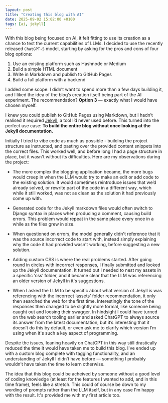 ```yaml
---
layout: post
title: "Creating this blog with AI"
date: 2025-09-02 15:02:00 +0100
tags: [ai, jekyll]
---
```


With this blog being focused on AI, it felt fitting to use its creation as a chance to test the current capabilities of LLMs. I decided to use the recently released `ChatGPT-5` model, starting by asking for the pros and cons of four blog options:
	
1.	Use an existing platform such as Hashnode or Medium
2.	Build a simple HTML document
3.	Write in Markdown and publish to GitHub Pages
4.	Build a full platform with a backend

I added some scope: I didn’t want to spend more than a few days building it, and I liked the idea of the blog’s creation itself being part of the AI experiment. The recommendation? <b>Option 3</b> — exactly what I would have chosen myself.

I knew you could publish to GitHub Pages using Markdown, but I hadn’t realised it required <a href="https://jekyllrb.com/">Jekyll</a>, a tool I’d never used before. This turned into the perfect use case: <b>To build the entire blog without once looking at the Jekyll documentation.</b>

<!--end-preview-->

Initially I tried to vibe code as much as possible - building the project structure as instructed, and pasting over the provided content snippets into the correct files. This worked well, and before long I had a page structure in place, but it wasn't without its difficulties. Here are my observations during the project:
  
- The more complex the blogging application became, the more bugs would creep in when the LLM would try to make an edit or add code to the existing solution. It would sometimes reintroduce issues that we’d already solved, or rewrite part of the code in a different way, which while it still worked, was not as clean as the solution it had previously come up with.

- Generated code for the Jekyll markdown files would often switch to Django syntax in places when producing a comment, causing build errors. This problem would repeat in the same place every once in a while as the files grew in size.

- When questioned on errors, the model generally didn't reference that it was the source incorrect code to start with, instead simply explaining why the code it had provided wasn't working, before suggesting a new solution.

- Adding custom CSS is where the real problems started. After going round in circles with incorrect responses, I finally submitted and looked up the Jekyll documentation. It turned out I needed to nest my assets in a specific ‘css’ folder, and it became clear that the LLM was referencing an older version of Jekyll in it's suggestions.

- When I asked the LLM to be specific about what version of Jekyll is was referencing with the incorrect ‘assets’ folder recommendation, it only then searched the web for the first time. Interestingly the tone of the responses then changed to be slightly more formal, like someone being caught out and loosing their swagger. In hindsight I could have turned on the web search tooling earlier and asked ChatGPT to always source its answer from the latest documentation, but it’s interesting that it doesn’t do this by default, or even ask me to clarify which version I’m using when it's such a key aspect of programming.

Despite the issues, leaning heavily on ChatGPT in this way still drastically reduced the time it would have taken me to build this blog. I've ended up with a custom blog complete with tagging functionality, and an understanding of Jekyll I didn’t have before — something I probably wouldn’t have taken the time to learn otherwise. 

The idea that this blog could be acheived by someone without a good level of coding knowledge (at least for the features I wanted to add, and in this time frame), feels like a stretch. This could of course be down to my wording of prompts rather than the LLM itself, but in any case I'm happy with the result. It's provided me with my first article too.







